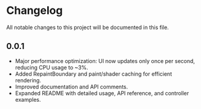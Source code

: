 # Changelog

All notable changes to this project will be documented in this file.

## 0.0.1
- Major performance optimization: UI now updates only once per second, reducing CPU usage to ~3%.
- Added RepaintBoundary and paint/shader caching for efficient rendering.
- Improved documentation and API comments.
- Expanded README with detailed usage, API reference, and controller examples.

